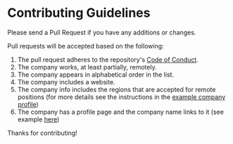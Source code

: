 # Contributing Guidelines

Please send a Pull Request if you have any additions or changes.

Pull requests will be accepted based on the following:

1. The pull request adheres to the repository's [Code of Conduct](https://github.com/remoteintech/remote-jobs/tree/main/.github).
1. The company works, at least partially, remotely.
1. The company appears in alphabetical order in the list.
1. The company includes a website.
1. The company info includes the regions that are accepted for remote positions (for more details see the instructions in the [example company profile](/company-profiles/example.md#region))
1. The company has a profile page and the company name links to it (see example [here](/company-profiles/example.md))

Thanks for contributing!
